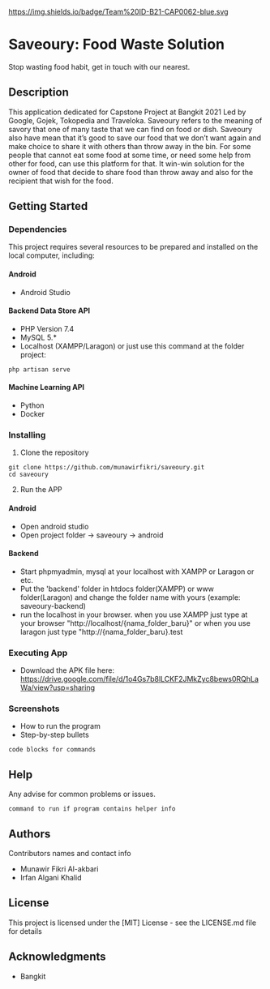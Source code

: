 https://img.shields.io/badge/Team%20ID-B21-CAP0062-blue.svg

# Saveoury: Food Waste Solution

Stop wasting food habit, get in touch with our nearest.

## Description

This application dedicated for Capstone Project at Bangkit 2021 Led by Google, Gojek, Tokopedia and Traveloka. 
Saveoury refers to the meaning of savory that one of many taste that we can find on food or dish. Saveoury also have mean that it’s good to save our food that we don’t want again and make choice to share it with others than throw away in the bin. For some people that cannot eat some food at some time, or need some help from other for food, can use this platform for that. It win-win solution for the owner of food that decide to share food than throw away and also for the recipient that wish for the food.

## Getting Started

### Dependencies
This project requires several resources to be prepared and installed on the local computer, including:
#### Android
* Android Studio
#### Backend Data Store API
* PHP Version 7.4
* MySQL 5.*
* Localhost (XAMPP/Laragon) or just use this command at the folder project:
```
php artisan serve
```
#### Machine Learning API
* Python
* Docker

### Installing

1. Clone the repository
```
git clone https://github.com/munawirfikri/saveoury.git
cd saveoury
```
2. Run the APP
#### Android
- Open android studio
- Open project folder -> saveoury -> android
#### Backend
- Start phpmyadmin, mysql at your localhost with XAMPP or Laragon or etc.
- Put the 'backend' folder in htdocs folder(XAMPP) or www folder(Laragon) and change the folder name with yours (example: saveoury-backend)
- run the localhost in your browser. when you use XAMPP just type at your browser "http://localhost/{nama_folder_baru}" or when you use laragon just type "http://{nama_folder_baru}.test

### Executing App
* Download the APK file here:
https://drive.google.com/file/d/1o4Gs7b8lLCKF2JMkZyc8bews0RQhLaWa/view?usp=sharing

### Screenshots

* How to run the program
* Step-by-step bullets
```
code blocks for commands
```

## Help

Any advise for common problems or issues.
```
command to run if program contains helper info
```

## Authors

Contributors names and contact info

* Munawir Fikri Al-akbari
* Irfan Algani Khalid

## License

This project is licensed under the [MIT] License - see the LICENSE.md file for details

## Acknowledgments

* Bangkit
